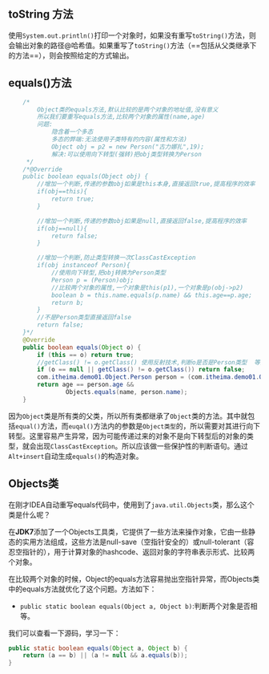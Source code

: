 ## toString 方法

使用`System.out.println()`打印一个对象时，如果没有重写`toString()`方法，则会输出对象的路径@哈希值。如果重写了`toString()`方法（==包括从父类继承下的方法==），则会按照给定的方式输出。

## equals()方法

```java
    /*
        Object类的equals方法,默认比较的是两个对象的地址值,没有意义
        所以我们要重写equals方法,比较两个对象的属性(name,age)
        问题:
            隐含着一个多态
            多态的弊端:无法使用子类特有的内容(属性和方法)
            Object obj = p2 = new Person("古力娜扎",19);
            解决:可以使用向下转型(强转)把obj类型转换为Person
     */
    /*@Override
    public boolean equals(Object obj) {
        //增加一个判断,传递的参数obj如果是this本身,直接返回true,提高程序的效率
        if(obj==this){
            return true;
        }

        //增加一个判断,传递的参数obj如果是null,直接返回false,提高程序的效率
        if(obj==null){
            return false;
        }

        //增加一个判断,防止类型转换一次ClassCastException
        if(obj instanceof Person){
            //使用向下转型,把obj转换为Person类型
            Person p = (Person)obj;
            //比较两个对象的属性,一个对象是this(p1),一个对象是p(obj->p2)
            boolean b = this.name.equals(p.name) && this.age==p.age;
            return b;
        }
        //不是Person类型直接返回false
        return false;
    }*/
    @Override
    public boolean equals(Object o) {
        if (this == o) return true;
        //getClass() != o.getClass() 使用反射技术,判断o是否是Person类型  等效于 obj instanceof Person
        if (o == null || getClass() != o.getClass()) return false;
        com.itheima.demo01.Object.Person person = (com.itheima.demo01.Object.Person) o;
        return age == person.age &&
                Objects.equals(name, person.name);
    }
```

因为`Object`类是所有类的父类，所以所有类都继承了`Object`类的方法。其中就包括`equal()`方法，而`euqal()`方法内的参数是`Object类型`的，所以需要对其进行向下转型。这里容易产生异常，因为可能传递过来的对象不是向下转型后的对象的类型，就会出现`ClassCastException`。所以应该做一些保护性的判断语句。通过`Alt+insert`自动生成`equals()`的构造对象。

## Objects类

在刚才IDEA自动重写equals代码中，使用到了`java.util.Objects`类，那么这个类是什么呢？

在**JDK7**添加了一个Objects工具类，它提供了一些方法来操作对象，它由一些静态的实用方法组成，这些方法是null-save（空指针安全的）或null-tolerant（容忍空指针的），用于计算对象的hashcode、返回对象的字符串表示形式、比较两个对象。

在比较两个对象的时候，Object的equals方法容易抛出空指针异常，而Objects类中的equals方法就优化了这个问题。方法如下：

* `public static boolean equals(Object a, Object b)`:判断两个对象是否相等。

我们可以查看一下源码，学习一下：

~~~java
public static boolean equals(Object a, Object b) {  
    return (a == b) || (a != null && a.equals(b));  
}
~~~

